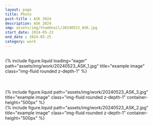 ```yaml
---
layout: page
title: Photo
post-title : ASK 2024
description: ASK 2024
img: assets/img/thumbnail/20240523_ASK.jpg
start_date: 2024-05-23
end_date : 2024-05-25
category: work
---
```



<br>

<div class="row">
    <div class="col-sm mt-3 mt-md-0">
        {% include figure.liquid loading="eager" path="assets/img/work/20240523_ASK_1.jpg" title="example image" class="img-fluid rounded z-depth-1" %}
    </div>
</div>
<br><br><br>


<div class="row justify-content-sm-center">
    <div class="col-sm-6 mt-3 mt-md-0">
        {% include figure.liquid path="assets/img/work/20240523_ASK_3.jpg" title="example image" class="img-fluid rounded z-depth-1" container-height="500px" %}
    </div>
    <div class="col-sm-6 mt-3 mt-md-0">
        {% include figure.liquid path="assets/img/work/20240523_ASK_2.jpg" title="example image" class="img-fluid rounded z-depth-1" container-height="500px" %}
    </div>
</div>
